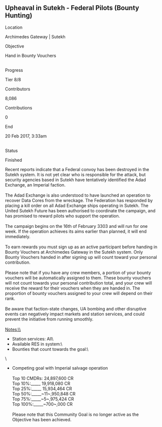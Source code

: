 ## Upheaval in Sutekh - Federal Pilots (Bounty Hunting)

Location

Archimedes Gateway \| Sutekh

Objective

Hand in Bounty Vouchers

\
Progress

Tier 8/8

Contributors

8,086

Contributions

0

End

20 Feb 2017, 3:33am

\
Status

Finished

Recent reports indicate that a Federal convoy has been destroyed in the
Sutekh system. It is not yet clear who is responsible for the attack,
but security agencies based in Sutekh have tentatively identified the
Adad Exchange, an Imperial faction.\
\
The Adad Exchange is also understood to have launched an operation to
recover Data Cores from the wreckage. The Federation has responded by
placing a kill order on all Adad Exchange ships operating in Sutekh. The
United Sutekh Future has been authorised to coordinate the campaign, and
has promised to reward pilots who support the operation.\
\
The campaign begins on the 16th of February 3303 and will run for one
week. If the operation achieves its aims earlier than planned, it will
end immediately.\
\
To earn rewards you must sign up as an active participant before handing
in Bounty Vouchers at Archimedes Gateway in the Sutekh system. Only
Bounty Vouchers handed in after signing up will count toward your
personal contribution.\
\
Please note that if you have any crew members, a portion of your bounty
vouchers will be automatically assigned to them. These bounty vouchers
will not count towards your personal contribution total, and your crew
will receive the reward for their vouchers when they are handed in. The
proportion of bounty vouchers assigned to your crew will depend on their
rank.\
\
Be aware that faction-state changes, UA bombing and other disruptive
events can negatively impact markets and station services, and could
prevent the initiative from running smoothly.\
\
[Notes:\\\\](Notes:\\)

-   Station services: All\
-   Available RES in system:\
-   Bounties that count towards the goal:\

\
- Competing goal with Imperial salvage operation\
\
Top 10 CMDRs: 24,897,600 CR\
Top 10%:\_\_\_\_\_ 19,918,080 CR\
Top 25%:\_\_\_\_\_ 15,934,464 CR\
Top 50%:\_\_\_\_\_~11~,950,848 CR\
Top 75%:\_\_\_\_\_~5~,975,424 CR\
Top 100%:\_\_\_\_\_~700~,000 CR\
\
Please note that this Community Goal is no longer active as the
Objective has been achieved.

